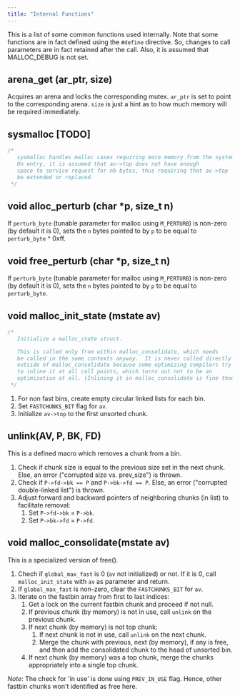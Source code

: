 ```yaml
---
title: "Internal Functions"
---
```


This is a list of some common functions used internally. Note that some functions are in fact defined using the `#define` directive. So, changes to call parameters are in fact retained after the call. Also, it is assumed that MALLOC\_DEBUG is not set.

## arena_get (ar_ptr, size)

Acquires an arena and locks the corresponding mutex. `ar_ptr` is set to point to the corresponding arena. `size` is just a hint as to how much memory will be required immediately.

## sysmalloc [TODO]

```c
/*
   sysmalloc handles malloc cases requiring more memory from the system.
   On entry, it is assumed that av->top does not have enough
   space to service request for nb bytes, thus requiring that av->top
   be extended or replaced.
 */
```

## void alloc_perturb (char *p, size_t n)

If `perturb_byte` (tunable parameter for malloc using `M_PERTURB`) is non-zero (by default it is 0), sets the `n` bytes pointed to by `p` to be equal to `perturb_byte` ^ 0xff.

## void free_perturb (char *p, size_t n)

If `perturb_byte` (tunable parameter for malloc using `M_PERTURB`) is non-zero (by default it is 0), sets the `n` bytes pointed to by `p` to be equal to `perturb_byte`.

## void malloc_init_state (mstate av)

```c
/*
   Initialize a malloc_state struct.

   This is called only from within malloc_consolidate, which needs
   be called in the same contexts anyway.  It is never called directly
   outside of malloc_consolidate because some optimizing compilers try
   to inline it at all call points, which turns out not to be an
   optimization at all. (Inlining it in malloc_consolidate is fine though.)
 */
```

1. For non fast bins, create empty circular linked lists for each bin.
2. Set `FASTCHUNKS_BIT` flag for `av`.
3. Initialize `av->top` to the first unsorted chunk.

## unlink(AV, P, BK, FD)

This is a defined macro which removes a chunk from a bin.

1. Check if chunk size is equal to the previous size set in the next chunk. Else, an error ("corrupted size vs. prev\_size") is thrown.
2. Check if `P->fd->bk == P` and `P->bk->fd == P`. Else, an error ("corrupted double-linked list") is thrown.
3. Adjust forward and backward pointers of neighboring chunks (in list) to facilitate removal:
   1. Set `P->fd->bk` = `P->bk`.
   2. Set `P->bk->fd` = `P->fd`.

## void malloc_consolidate(mstate av)

This is a specialized version of free().

1. Chech if `global_max_fast` is 0 (`av` not initialized) or not. If it is 0, call `malloc_init_state` with `av` as parameter and return.
2. If `global_max_fast` is non-zero, clear the `FASTCHUNKS_BIT` for `av`.
3. Iterate on the fastbin array from first to last indices:
   1. Get a lock on the current fastbin chunk and proceed if not null.
   2. If previous chunk (by memory) is not in use, call `unlink` on the previous chunk.
   3. If next chunk (by memory) is not top chunk:
      1. If next chunk is not in use, call `unlink` on the next chunk.
      2. Merge the chunk with previous, next (by memory), if any is free, and then add the consolidated chunk to the head of unsorted bin.
   4. If next chunk (by memory) was a top chunk, merge the chunks appropriately into a single top chunk.

_Note_: The check for 'in use' is done using `PREV_IN_USE` flag. Hence, other fastbin chunks won't identified as free here.